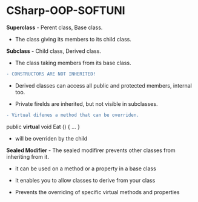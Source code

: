 # CSharp-OOP-SOFTUNI

<b>Superclass</b> - Perent class, Base class.
- The class giving its members to its child class.

<b>Subclass</b> - Child class, Derived class.
- The class taking members from its base class.

```diff
- CONSTRUCTORS ARE NOT INHERITED!
```

- Derived classes can access all public and protected members, internal too.

- Private firelds are inherited, but not visible in subclasses.

```diff
- Virtual difenes a method that can be overriden.
```
public <b> virtual </b> void Eat ()
{
  ...
}
 - will be overriden by the child 

<b> Sealed Modifier </b> - The sealed modifirer prevents other classes from inheriting from it. 
- it can be used on a method or a property in a base class

- It enables you to allow classes to derive from your class

- Prevents the overriding of specific virtual methods and
properties
